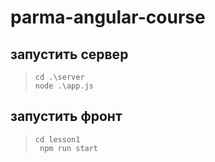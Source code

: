 # parma-angular-course

## запустить сервер
> ```cd .\server```\
> ```node .\app.js```

## запустить фронт

> ```cd lesson1```\
>``` npm run start```

